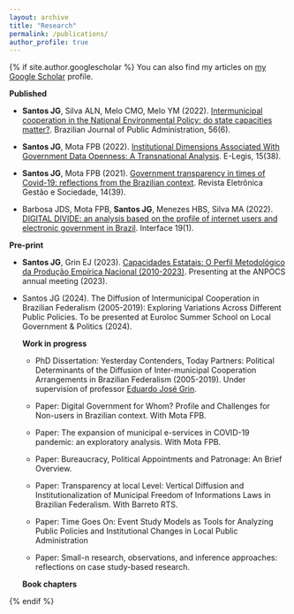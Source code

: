 ```yaml
---
layout: archive
title: "Research"
permalink: /publications/
author_profile: true
---
```



{% if site.author.googlescholar %}
 You can also find my articles on [my Google Scholar](https://scholar.google.com.br/citations?user=FyoFxpoAAAAJ&hl=pt-BR&oi=ao) profile.



  **Published**


  * **Santos JG**, Silva ALN, Melo CMO, Melo YM (2022). [Intermunicipal cooperation in the National Environmental Policy: do state capacities matter?](https://periodicos.fgv.br/rap/article/view/88551/83280). Brazilian Journal of Public Administration, 56(6).
    
  * **Santos JG**, Mota FPB (2022). [Institutional Dimensions Associated With Government Data Openness: A Transnational Analysis](https://e-legis.camara.leg.br/cefor/index.php/e-legis/article/view/752/1139). E-Legis, 15(38).
    
  * **Santos JG**, Mota FPB (2021). [Government transparency in times of Covid-19: reflections from the Brazilian context](https://scholar.archive.org/work/uljq7p3tkrbd7mjakpqqxfp6wa/access/wayback/https://ges.emnuvens.com.br/gestaoesociedade/article/download/3288/1473). Revista Eletrônica Gestão e Sociedade, 14(39).
    
  * Barbosa JDS, Mota FPB, **Santos JG**, Menezes HBS, Silva MA (2022). [DIGITAL DIVIDE: an analysis based on the profile of internet users and electronic government in Brazil](https://ojs.ccsa.ufrn.br/index.php/interface/article/view/1243). Interface 19(1).
    
    

  **Pre-print**


  * **Santos JG**, Grin EJ (2023). [Capacidades Estatais: O Perfil Metodológico da Produção Empírica Nacional (2010-2023)](https://preprints.scielo.org/index.php/scielo/preprint/view/7086/13297). Presenting at the ANPOCS annual meeting (2023).

* Santos JG (2024). The Diffusion of Intermunicipal Cooperation in Brazilian Federalism (2005-2019): Exploring Variations Across Different Public Policies. To be presented at Euroloc Summer School on Local Government & Politics (2024).


  **Work in progress**


  * PhD Dissertation: Yesterday Contenders, Today Partners: Political Determinants of the Diffusion of Inter-municipal Cooperation Arrangements in Brazilian Federalism (2005-2019). Under supervision of professor [Eduardo José Grin](https://eppg.fgv.br/en/corpo_docente/eduardo-jose-grin).
    
  * Paper: Digital Government for Whom? Profile and Challenges for Non-users in Brazilian context. With Mota FPB.

  * Paper: The expansion of municipal e-services in COVID-19 pandemic: an exploratory analysis. With Mota FPB.
    
  * Paper: Bureaucracy, Political Appointments and Patronage: An Brief Overview.

  * Paper: Transparency at local Level: Vertical Diffusion and Institutionalization of Municipal Freedom of Informations Laws in Brazilian Federalism. With Barreto RTS.
    
  * Paper: Time Goes On: Event Study Models as Tools for Analyzing Public Policies and Institutional Changes in Local Public Administration

  * Paper: Small-n research, observations, and inference approaches: reflections on case study-based research.



  **Book chapters**
  


    
{% endif %}



